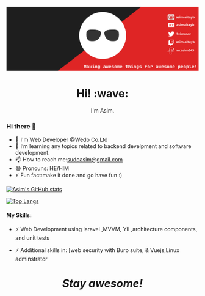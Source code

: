 [![Social banner for Asim](https://github.com/asim-altayb/asim-altayb/blob/main/assets/my_header.svg)](https://facebook.com/mr.asim545)
<h1 align='center'> Hi! :wave:</h1>
<p align='center'>
I'm Asim.
</p>


### Hi there 👋
- 🔭 I'm Web Developer @Wedo Co.Ltd
- 🌱 I’m learning any topics related to backend develpment and software development.
- 📫 How to reach me:sudoasim@gmail.com
- 😄 Pronouns: HE/HIM
- ⚡ Fun fact:make it done and go have fun :)




[![Asim's GitHub stats](https://github-readme-stats.vercel.app/api?username=anuraghazra&show_icons=true&count_private=true&theme=gruvbox)](https://github.com/anuraghazra/github-readme-stats)

[![Top Langs](https://github-readme-stats.vercel.app/api/top-langs/?username=asim-altayb&show_icons=true&theme=gruvbox)](https://github.com/anuraghazra/github-readme-stats)




#### My Skills: 
- ⚡ Web Development using laravel ,MVVM, YII ,architecture components, and unit tests

- ⚡ Additional skills in: [web security with Burp suite, & Vuejs,Linux adminstrator



<h1 align='center'><i>Stay awesome!</i></h1>

